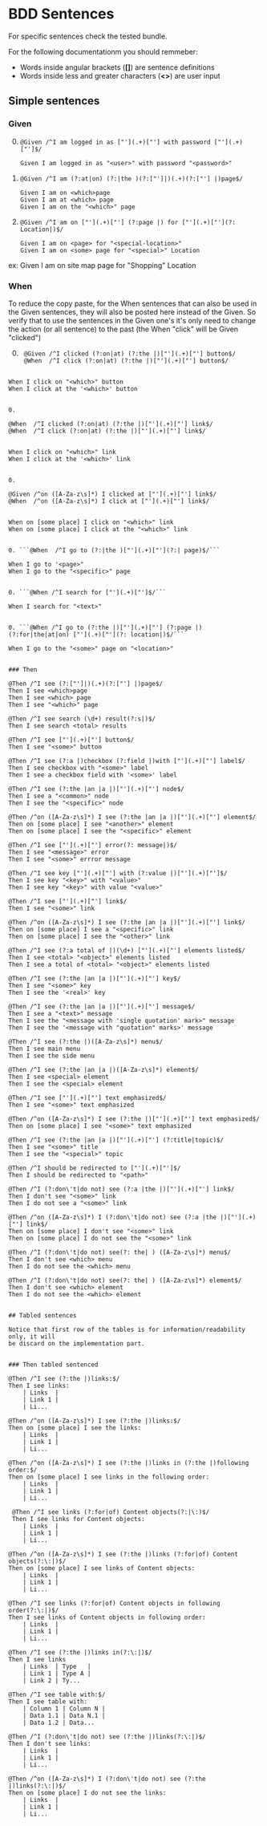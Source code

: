 # BDD Sentences

For specific sentences check the tested bundle.

For the following documentationm you should remmeber:

* Words inside angular brackets (**[]**) are sentence definitions
* Words inside less and greater characters (**<>**) are user input


## Simple sentences


### Given

0. ```@Given /^I am logged in as ["'](.+)["'] with password ["'](.+)["']$/```
    ```
    Given I am logged in as "<user>" with password "<password>"
    ```

0. ```@Given /^I am (?:at|on) (?:|the )(?:["']|)(.+)(?:["'] |)page$/```
    ```
    Given I am on <which>page
    Given I am at <which> page
    Given I am on the "<which>" page
    ```

0. ```@Given /^I am on ["'](.+)["'] (?:page |) for ["'](.+)["'](?: Location|)$/```
    ```
    Given I am on <page> for "<special-location>"
    Given I am on <some> page for "<special>" Location
    ```
ex: Given I am on site map page for "Shopping" Location

### When

To reduce the copy paste, for the When sentences that can also be used in the
Given sentences, they will also be posted here instead of the Given.
So verify that to use the sentences in the Given one's it's only need to change
the action (or all sentence) to the past (the When "click" will be Given "clicked")

0. ```
    @Given /^I clicked (?:on|at) (?:the |)["'](.+)["'] button$/
    @When  /^I click (?:on|at) (?:the |)["'](.+)["'] button$/
```

```
    When I click on "<which>" button
    When I click at the '<which>' button
```

0.
```
    @When  /^I clicked (?:on|at) (?:the |)["'](.+)["'] link$/
    @When  /^I click (?:on|at) (?:the |)["'](.+)["'] link$/
```

```
    When I click on "<which>" link
    When I click at the '<which>' link
```

0.
```
    @Given /^on ([A-Za-z\s]*) I clicked at ["'](.+)["'] link$/
    @When  /^on ([A-Za-z\s]*) I click at ["'](.+)["'] link$/
```

```
    When on [some place] I click on "<which>" link
    When on [some place] I click at the "<which>" link
```

0. ```@When  /^I go to (?:|the )["'](.+)["'](?:| page)$/```

```
    When I go to '<page>"
    When I go to the "<specific>" page
```

0. ```@When /^I search for ["'](.+)["']$/```

```
    When I search for "<text>"
```

0. ```@When /^I go to (?:the |)["'](.+)["'] (?:page |)(?:for|the|at|on) ["'](.+)["'](?: location|)$/```

```
    When I go to the "<some>" page on "<location>"
```

### Then

@Then /^I see (?:["']|)(.+)(?:["'] |)page$/
Then I see <which>page
Then I see <which> page
Then I see "<which>" page

@Then /^I see search (\d+) result(?:s|)$/
Then I see search <total> results

@Then /^I see ["'](.+)["'] button$/
Then I see "<some>" button

@Then /^I see (?:a |)checkbox (?:field |)with ["'](.+)["'] label$/
Then I see checkbox with "<some>" label
Then I see a checkbox field with '<some>' label

@Then /^I see (?:the |an |a |)["'](.+)["'] node$/
Then I see a "<common>" node
Then I see the "<specific>" node

@Then /^on ([A-Za-z\s]*) I see (?:the |an |a |)["'](.+)["'] element$/
Then on [some place] I see "<another>" element
Then on [some place] I see the "<specific>" element

@Then /^I see ["'](.+)["'] error(?: message|)$/
Then I see "<message>" error
Then I see "<some>" errror message

@Then /^I see key ["'](.+)["'] with (?:value |)["'](.+)["']$/
Then I see key "<key>" with "<value>"
Then I see key "<key>" with value "<value>"

@Then /^I see ["'](.+)["'] link$/
Then I see "<some>" link

@Then /^on ([A-Za-z\s]*) I see (?:the |an |a |)["'](.+)["'] link$/
Then on [some place] I see a "<specific>" link
Then on [some place] I see the "<other>" link

@Then /^I see (?:a total of |)(\d+) ["'](.+)["'] elements listed$/
Then I see <total> "<object>" elements listed
Then I see a total of <total> "<object>" elements listed

@Then /^I see (?:the |an |a |)["'](.+)["'] key$/
Then I see "<some>" key
Then I see the '<real>' key

@Then /^I see (?:the |an |a |)["'](.+)["'] message$/
Then I see a "<text>" message
Then I see the "<message with 'single quotation' mark>" message
Then I see the '<message with "quotation" marks>' message

@Then /^I see (?:the |)([A-Za-z\s]*) menu$/
Then I see main menu
Then I see the side menu

@Then /^I see (?:the |an |a |)([A-Za-z\s]*) element$/
Then I see <special> element
Then I see the <special> element

@Then /^I see ["'](.+)["'] text emphasized$/
Then I see "<some>" text emphasized

@Then /^on ([A-Za-z\s]*) I see (?:the |)["'](.+)["'] text emphasized$/
Then on [some place] I see "<some>" text emphasized

@Then /^I see (?:the |an |a |)["'](.+)["'] (?:title|topic)$/
Then I see "<some>" title
Then I see the "<special>" topic

@Then /^I should be redirected to ["'](.+)["']$/
Then I should be redirected to "<path>"

@Then /^I (?:don\'t|do not) see (?:a |the |)["'](.+)["'] link$/
Then I don't see "<some>" link
Then I do not see a "<some>" link

@Then /^on ([A-Za-z\s]*) I (?:don\'t|do not) see (?:a |the |)["'](.+)["'] link$/
Then on [some place] I don't see "<some>" link
Then on [some place] I do not see the "<some>" link

@Then /^I (?:don\'t|do not) see(?: the| ) ([A-Za-z\s]*) menu$/
Then I don't see <which> menu
Then I do not see the <which> menu

@Then /^I (?:don\'t|do not) see(?: the| ) ([A-Za-z\s]*) element$/
Then I don't see <which> element
Then I do not see the <which> element


## Tabled sentences

Notice that first row of the tables is for information/readability only, it will
be discard on the implementation part.


### Then tabled sentenced

@Then /^I see (?:the |)links:$/
Then I see links:
    | Links  |
    | Link 1 |
    | Li...

@Then /^on ([A-Za-z\s]*) I see (?:the |)links:$/
Then on [some place] I see the links:
    | Links  |
    | Link 1 |
    | Li...

@Then /^on ([A-Za-z\s]*) I see (?:the |)links in (?:the |)following order:$/
Then on [some place] I see links in the following order:
    | Links  |
    | Link 1 |
    | Li...

 @Then /^I see links (?:for|of) Content objects(?:|\:)$/
 Then I see links for Content objects:
    | Links  |
    | Link 1 |
    | Li...

@Then /^on ([A-Za-z\s]*) I see (?:the |)links (?:for|of) Content objects(?:\:|)$/
Then on [some place] I see links of Content objects:
    | Links  |
    | Link 1 |
    | Li...

@Then /^I see links (?:for|of) Content objects in following order(?:\:|)$/
Then I see links of Content objects in following order:
    | Links  |
    | Link 1 |
    | Li...

@Then /^I see (?:the |)links in(?:\:|)$/
Then I see links
    | Links  | Type   |
    | Link 1 | Type A |
    | Link 2 | Ty...

@Then /^I see table with:$/
Then I see table with:
    | Column 1 | Column N |
    | Data 1.1 | Data N.1 |
    | Data 1.2 | Data...

@Then /^I (?:don\'t|do not) see (?:the |)links(?:\:|)$/
Then I don't see links:
    | Links  |
    | Link 1 |
    | Li...

@Then /^on ([A-Za-z\s]*) I (?:don\'t|do not) see (?:the |)links(?:\:|)$/
Then on [some place] I do not see the links:
    | Links  |
    | Link 1 |
    | Li...

